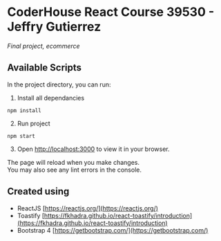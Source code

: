 # CoderHouse React Course 39530 - Jeffry Gutierrez

_Final project, ecommerce_

## Available Scripts

In the project directory, you can run:

1. Install all dependancies
```
npm install
```

2. Run project
```
npm start
```
3. Open [http://localhost:3000](http://localhost:3000) to view it in your browser.

The page will reload when you make changes.\
You may also see any lint errors in the console.

## Created using
* ReactJS [https://reactjs.org/](https://reactjs.org/)
* Toastify [https://fkhadra.github.io/react-toastify/introduction](https://fkhadra.github.io/react-toastify/introduction)
* Bootstrap 4 [https://getbootstrap.com/](https://getbootstrap.com/)
